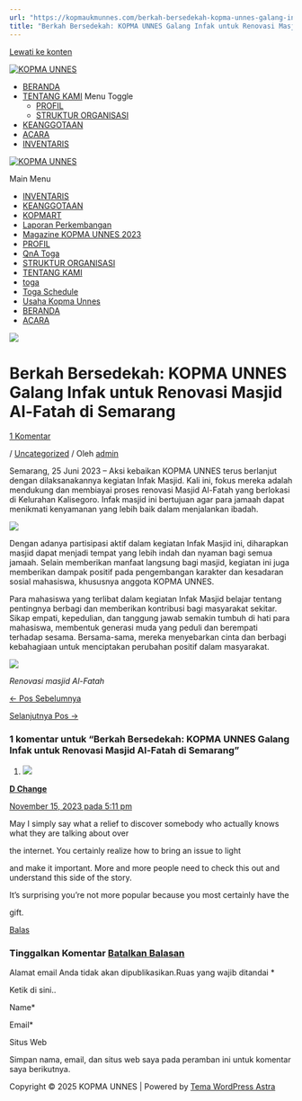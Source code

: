 ```yaml
---
url: "https://kopmaukmunnes.com/berkah-bersedekah-kopma-unnes-galang-infak-untuk-renovasi-masjid-al-fatah-di-semarang/"
title: "Berkah Bersedekah: KOPMA UNNES Galang Infak untuk Renovasi Masjid Al-Fatah di Semarang – KOPMA UNNES"
---
```


[Lewati ke konten](https://kopmaukmunnes.com/berkah-bersedekah-kopma-unnes-galang-infak-untuk-renovasi-masjid-al-fatah-di-semarang/#content "Lewati ke konten")

[![KOPMA UNNES](https://kopmaukmunnes.com/wp-content/uploads/2021/07/cropped-kopma-unnes.png)](https://kopmaukmunnes.com/)

- [BERANDA](https://kopmaukmunnes.com/)
- [TENTANG KAMI](https://kopmaukmunnes.com/tentang-kami/) Menu Toggle
  - [PROFIL](https://kopmaukmunnes.com/profil/)
  - [STRUKTUR ORGANISASI](https://kopmaukmunnes.com/struktur-organisasi/)
- [KEANGGOTAAN](https://kopmaukmunnes.com/keanggotaan/)
- [ACARA](https://kopmaukmunnes.com/blog/)
- [INVENTARIS](https://kopmaukmunnes.com/inventaris/)

[![KOPMA UNNES](https://kopmaukmunnes.com/wp-content/uploads/2021/07/cropped-kopma-unnes.png)](https://kopmaukmunnes.com/)

Main Menu

- [INVENTARIS](https://kopmaukmunnes.com/inventaris/)
- [KEANGGOTAAN](https://kopmaukmunnes.com/keanggotaan/)
- [KOPMART](https://kopmaukmunnes.com/elementor-1642/)
- [Laporan Perkembangan](https://kopmaukmunnes.com/laporan-perkembangan/)
- [Magazine KOPMA UNNES 2023](https://kopmaukmunnes.com/magazine-kopma-unnes-2023/)
- [PROFIL](https://kopmaukmunnes.com/profil/)
- [QnA Toga](https://kopmaukmunnes.com/jadwal-toga/)
- [STRUKTUR ORGANISASI](https://kopmaukmunnes.com/struktur-organisasi/)
- [TENTANG KAMI](https://kopmaukmunnes.com/tentang-kami/)
- [toga](https://kopmaukmunnes.com/elementor-1661/)
- [Toga Schedule](https://kopmaukmunnes.com/toga-schedule/)
- [Usaha Kopma Unnes](https://kopmaukmunnes.com/usaha-kopma-unnes/)
- [BERANDA](https://kopmaukmunnes.com/)
- [ACARA](https://kopmaukmunnes.com/blog/)

![](https://kopmaukmunnes.com/wp-content/uploads/2023/07/sos-3-1024x768.jpg)

# Berkah Bersedekah: KOPMA UNNES Galang Infak untuk Renovasi Masjid Al-Fatah di Semarang

[1 Komentar](https://kopmaukmunnes.com/berkah-bersedekah-kopma-unnes-galang-infak-untuk-renovasi-masjid-al-fatah-di-semarang/#comments)

/ [Uncategorized](https://kopmaukmunnes.com/category/uncategorized/) / Oleh [admin](https://kopmaukmunnes.com/author/admin_kopma/ "Lihat seluruh tulisan oleh admin")

Semarang, 25 Juni 2023 – Aksi kebaikan KOPMA UNNES terus berlanjut dengan dilaksanakannya kegiatan Infak Masjid. Kali ini, fokus mereka adalah mendukung dan membiayai proses renovasi Masjid Al-Fatah yang berlokasi di Kelurahan Kalisegoro. Infak masjid ini bertujuan agar para jamaah dapat menikmati kenyamanan yang lebih baik dalam menjalankan ibadah.

![](https://kopmaukmunnes.com/wp-content/uploads/2023/07/sos-3-1024x768.jpg)

Dengan adanya partisipasi aktif dalam kegiatan Infak Masjid ini, diharapkan masjid dapat menjadi tempat yang lebih indah dan nyaman bagi semua jamaah. Selain memberikan manfaat langsung bagi masjid, kegiatan ini juga memberikan dampak positif pada pengembangan karakter dan kesadaran sosial mahasiswa, khususnya anggota KOPMA UNNES.

Para mahasiswa yang terlibat dalam kegiatan Infak Masjid belajar tentang pentingnya berbagi dan memberikan kontribusi bagi masyarakat sekitar. Sikap empati, kepedulian, dan tanggung jawab semakin tumbuh di hati para mahasiswa, membentuk generasi muda yang peduli dan berempati terhadap sesama. Bersama-sama, mereka menyebarkan cinta dan berbagi kebahagiaan untuk menciptakan perubahan positif dalam masyarakat.

![](https://kopmaukmunnes.com/wp-content/uploads/2023/07/sos4-768x1024.jpg)

_Renovasi masjid Al-Fatah_

[← Pos Sebelumnya](https://kopmaukmunnes.com/berbagi-cinta-dan-harapan-peran-donasi-dalam-mendukung-panti-asuhan-dan-masa-depan-anak-anak-kopma-unnes-berbagi/ "Berbagi Cinta dan Harapan: Peran Donasi dalam Mendukung Panti Asuhan dan Masa Depan Anak-Anak # KOPMA UNNES BERBAGI")

[Selanjutnya Pos →](https://kopmaukmunnes.com/mempertajam-pondasi-koperasi-dalam-mewujudkan-kopma-yang-unggul-kreatifinovatif-dan-berdaya-saing-di-era-digital-rapat-anggota-khusus/ "Mempertajam Pondasi Koperasi dalam Mewujudkan Kopma yang Unggul, Kreatif,Inovatif dan Berdaya saing di Era Digital # Rapat Anggota Khusus")

### 1 komentar untuk “Berkah Bersedekah: KOPMA UNNES Galang Infak untuk Renovasi Masjid Al-Fatah di Semarang”

1. ![](https://secure.gravatar.com/avatar/0b7b8402bc15fc553cdb6f93ccc3b3f66252cf56ad0f21af1b50872f1c04f787?s=50&d=mm&r=g)



**[D Change](https://d-change.net/)**



[November 15, 2023 pada 5:11 pm](https://kopmaukmunnes.com/berkah-bersedekah-kopma-unnes-galang-infak-untuk-renovasi-masjid-al-fatah-di-semarang/#comment-3)





May I simply say what a relief to discover somebody who actually knows what they are talking about over


the internet. You certainly realize how to bring an issue to light


and make it important. More and more people need to check this out and understand this side of the story.


It’s surprising you’re not more popular because you most certainly have the


gift.



[Balas](https://kopmaukmunnes.com/berkah-bersedekah-kopma-unnes-galang-infak-untuk-renovasi-masjid-al-fatah-di-semarang/?replytocom=3#respond)


### Tinggalkan Komentar [Batalkan Balasan](https://kopmaukmunnes.com/berkah-bersedekah-kopma-unnes-galang-infak-untuk-renovasi-masjid-al-fatah-di-semarang/\#respond)

Alamat email Anda tidak akan dipublikasikan.Ruas yang wajib ditandai \*

Ketik di sini..

Name\*

Email\*

Situs Web

Simpan nama, email, dan situs web saya pada peramban ini untuk komentar saya berikutnya.

Copyright © 2025 KOPMA UNNES \| Powered by [Tema WordPress Astra](https://wpastra.com/)